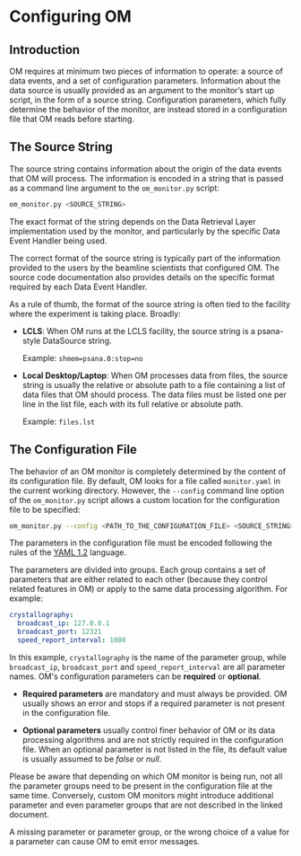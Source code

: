 # Configuring OM


## Introduction

OM requires at minimum two pieces of information to operate: a source of data events,
and a set of configuration parameters. Information about the data source is usually
provided as an argument to the monitor’s start up script, in the form of a source
string. Configuration parameters, which fully determine the behavior of the monitor,
are instead stored in a configuration file that OM reads before starting.


##  The Source String

The source string contains information about the origin of the data events that OM will
process. The information is encoded in a string that is passed as a command line
argument to the `om_monitor.py` script:

``` bash
om_monitor.py <SOURCE_STRING>
```

The exact format of the string depends on the Data Retrieval Layer implementation used
by the monitor, and particularly by the specific Data Event Handler being used.

The correct format of the source string is typically part of the information provided
to the users by the beamline scientists that configured OM. The source code
documentation also provides details on the specific format required by each Data Event
Handler.

As a rule of thumb, the format of the source string is often tied to the facility where
the experiment is taking place. Broadly:

* **LCLS**: When OM runs at the LCLS facility, the source string is a psana-style
  DataSource string.

    Example: `shmem=psana.0:stop=no`

* **Local Desktop/Laptop**: When OM processes data from files, the source string is
  usually the relative or absolute path to a file containing a list of data files that
  OM should process. The data files must be listed one per line in the list file, each
  with its full relative or absolute path. 

    Example: `files.lst`

## The Configuration File

The behavior of an OM monitor is completely determined by the content of its
configuration file. By default, OM looks for a file called `monitor.yaml` in the
current working directory. However, the `--config` command line option of the 
`om_monitor.py` script allows a custom location for the configuration file to be
specified:

``` bash
om_monitor.py --config <PATH_TO_THE_CONFIGURATION_FILE> <SOURCE_STRING>
```

The parameters in the configuration file must be encoded following the rules of the
[YAML 1.2](https://yaml.org) language.

The parameters are divided into groups. Each group contains a set of parameters that
are either related to each other (because they control related features in OM) or apply
to the same data processing algorithm. For example:

```YAML
crystallography:
  broadcast_ip: 127.0.0.1
  broadcast_port: 12321
  speed_report_interval: 1000
```

In this example, `crystallography` is the name of the parameter group, while
`broadcast_ip`, `broadcast_port` and `speed_report_interval` are all parameter names.
OM's configuration parameters can be **required** or **optional**.

* **Required parameters** are mandatory and must always be provided. OM usually shows
  an error and stops if a required parameter is not present in the   configuration file.

* **Optional parameters** usually control finer behavior of OM or its data processing
  algorithms and are not strictly required in the configuration file. When an
  optional parameter is not listed in the file, its  default value is usually assumed
  to be *false* or *null*.

Please be aware that depending on which OM monitor is being run, not all the parameter
groups need to be present in the configuration file at the same time. Conversely,
custom OM monitors might introduce additional parameter and even parameter groups that
are not described in the linked document.

A missing parameter or parameter group, or the wrong choice of a value for a parameter
can cause OM to emit error messages.
